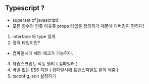 ## Typescript ?
- superset of javascript!
- 모든 함수의 인풋 아웃풋 props 타입을 정의하기 때문에 디버깅이 편하다!
1. interface 와 type 정의
2. 정적 타입이란?
- 컴파일시에 에러 체크가 가능하다.
3. 타입스크립트 작동 원리 ( 컴파일러 )
4. 바벨 없는 ES6 지원 ( 컴파일시에 트랜스파일도 같이 해줌 )
5. tsconfig.json 설정하기
